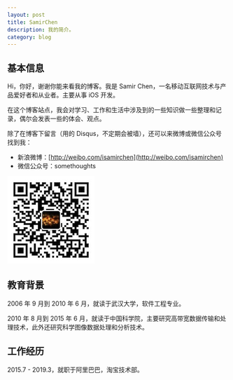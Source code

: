 ```yaml
---
layout: post
title: SamirChen
description: 我的简介。
category: blog
---
```


## 基本信息

Hi，你好，谢谢你能来看我的博客。我是 Samir Chen，一名移动互联网技术与产品爱好者和从业者。主要从事 iOS 开发。

在这个博客站点，我会对学习、工作和生活中涉及到的一些知识做一些整理和记录，偶尔会发表一些的体会、观点。

除了在博客下留言（用的 Disqus，不定期会被墙），还可以来微博或微信公众号找到我：

<!-- - Github: [https://github.com/samirchen](https://github.com/samirchen) -->
- 新浪微博：[http://weibo.com/isamirchen](http://weibo.com/isamirchen)
- 微信公众号：somethoughts

![image](../../images/qrcode-somethoughts.jpg)


## 教育背景

2006 年 9 月到 2010 年 6 月，就读于武汉大学，软件工程专业。

2010 年 8 月到 2015 年 6 月，就读于中国科学院，主要研究高带宽数据传输和处理技术，此外还研究科学图像数据处理和分析技术。


## 工作经历

2015.7 - 2019.3，就职于阿里巴巴，淘宝技术部。